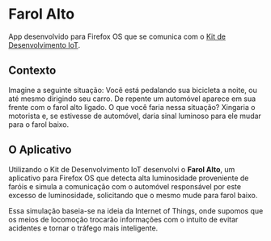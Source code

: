 Farol Alto
==========

App desenvolvido para Firefox OS que se comunica com o [Kit de Desenvolvimento IoT](http://iot.telefonicabeta.com).


Contexto
--------

Imagine a seguinte situação: 
Você está pedalando sua bicicleta a noite, ou até mesmo dirigindo seu carro. De repente um automóvel aparece em sua frente com o farol alto ligado. O que você faria nessa situação? Xingaria o motorista e, se estivesse de automóvel, daria sinal luminoso para ele mudar para o farol baixo.

O Aplicativo
------------
Utilizando o Kit de Desenvolvimento IoT desenvolvi o **Farol Alto**, um aplicativo para Firefox OS que detecta alta luminosidade proveniente de faróis e simula a comunicação com o automóvel responsável por este excesso de luminosidade, solicitando que o mesmo mude para farol baixo.

Essa simulação baseia-se na ideia da Internet of Things, onde supomos que os meios de locomoção trocarão informações com o intuito de evitar acidentes e tornar o tráfego mais inteligente.
